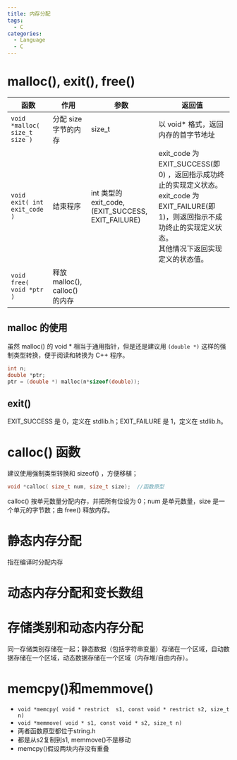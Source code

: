 ```yaml
---
title: 内存分配
tags:
  - C
categories:
  - Language
  - C
---
```

# malloc(), exit(), free()

| 函数                        | 作用                         | 参数                                               | 返回值                                                       |
| --------------------------- | ---------------------------- | -------------------------------------------------- | ------------------------------------------------------------ |
| `void *malloc( size_t size )` | 分配 size 字节的内存         | size_t                                             | 以 void* 格式，返回内存的首字节地址                          |
| `void exit( int exit_code )`  | 结束程序                     | int 类型的 exit_code, (EXIT_SUCCESS, EXIT_FAILURE) | exit_code 为EXIT_SUCCESS(即0) ，返回指示成功终止的实现定义状态。<br />exit_code 为 EXIT_FAILURE(即1)，则返回指示不成功终止的实现定义状态。<br />其他情况下返回实现定义的状态值。 |
| `void free( void *ptr )`      | 释放malloc(), calloc()的内存 |                                                    |                                                              |

## malloc 的使用

虽然 malloc() 的 void * 相当于通用指针，但是还是建议用 `(double *)` 这样的强制类型转换，便于阅读和转换为 C++ 程序。

```c
int n;
double *ptr;
ptr = (double *) malloc(n*sizeof(double));
```

## exit()

EXIT_SUCCESS 是 0，定义在 stdlib.h；EXIT_FAILURE 是 1，定义在 stdlib.h。

# calloc() 函数

建议使用强制类型转换和 sizeof() ，方便移植；

```c
void *calloc( size_t num, size_t size);  //函数原型
```

calloc() 按单元数量分配内存，并把所有位设为 0；num 是单元数量，size 是一个单元的字节数；由 free() 释放内存。
# 静态内存分配
指在编译时分配内存
# 动态内存分配和变长数组

# 存储类别和动态内存分配

同一存储类别存储在一起；静态数据（包括字符串变量）存储在一个区域，自动数据存储在一个区域，动态数据存储在一个区域（内存堆/自由内存）。

# memcpy()和memmove()

- `void *memcpy( void * restrict  s1, const void * restrict s2, size_t n)`
- `void *memmove( void * s1, const void * s2, size_t n)`
- 两者函数原型都位于string.h
- 都是从s2复制到s1, memmove()不是移动
- memcpy()假设两块内存没有重叠